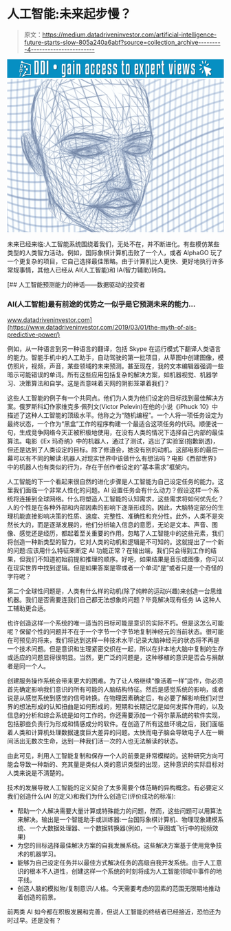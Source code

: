 # 人工智能:未来起步慢？

> 原文：<https://medium.datadriveninvestor.com/artificial-intelligence-future-starts-slow-805a240a6abf?source=collection_archive---------4----------------------->

[![](img/76fadae29cfcc3404545b54e060bf049.png)](http://www.track.datadriveninvestor.com/1B9E)![](img/ab7a09c317173afa88b1ac1c6a0bf395.png)

未来已经来临:人工智能系统围绕着我们，无处不在，并不断进化。有些模仿某些类型的人类智力活动。例如，国际象棋计算机击败了一个人，或者 AlphaGO 玩了一个更复杂的项目，它自己选择最佳策略。由于计算机比人更快、更好地执行许多常规事情，其他人已经从 AI(人工智能)和 IA(智力辅助)转向。

[](https://www.datadriveninvestor.com/2019/03/01/the-myth-of-ais-predictive-power/) [## 人工智能预测能力的神话——数据驱动的投资者

### AI(人工智能)最有前途的优势之一似乎是它预测未来的能力…

www.datadriveninvestor.com](https://www.datadriveninvestor.com/2019/03/01/the-myth-of-ais-predictive-power/) 

例如，从一种语言到另一种语言的翻译，包括 Skype 在运行模式下翻译人类语言的能力。智能手机中的人工助手，自动驾驶的第一批项目，从草图中创建图像，模仿照片，视频，声音，某些领域的未来预测。甚至现在，我的文本编辑器强调一些暗示可能错误的单词。所有这些应用包括复杂的解决方案，如机器视觉、机器学习、决策算法和自学。这是否意味着天网的阴影笼罩着我们？

这些人工智能的例子有一个共同点。他们为人类为他们设定的目标找到最佳解决方案。俄罗斯科幻作家维克多·佩列文(Victor Pelevin)在他的小说《iPhuck 10》中描述了这种人工智能的顶级水平。他称之为“随机编程”。一个人将一项任务设定为最终状态，一个作为“黑盒”工作的程序构建一个最适合这项任务的代码。顺便说一句，生成竞争网络今天正被积极地使用，在没有人类的情况下选择自己内部的最佳算法。电影《Ex 玛奇纳》中的机器人，通过了测试，逃出了实验室(抱歉剧透)，但还是达到了人类设定的目标。除了修道会，她没有别的动机。这部电影的最后一幕可以有不同的解读:机器人对现实世界中该做什么有想法吗？电影《西部世界》中的机器人也有类似的行为，存在于创作者设定的“基本需求”框架内。

人工智能的下一个看起来很自然的进化步骤是人工智能为自己设定任务的能力。这里我们面临一个非常人性化的问题。AI 设置任务会有什么动力？假设这样一个系统将连接到全球网络。什么将塑造人工智能的认知需求，这些需求将如何优先化？人的个性是在各种外部和内部因素的影响下逐渐形成的。因此，大脑特定部分的生理机能直接影响决策的性质、速度、完整性、准确性和充分性。此外，人类不是突然长大的，而是逐渐发展的，他们分析输入信息的意愿，无论是文本、声音、图像、感觉还是经历，都起着至关重要的作用。忽略了人工智能中的这些元素，我们将创造一种新类型的智力，它对人类的动机和逻辑是不可知的。这就提出了一个新的问题:应该用什么特征来断定 AI 功能正常？在输出端，我们只会得到工作的结果，但我们不知道初始前提和推理的顺序。好吧，如果结果是音乐或图像，你可以在现实世界中找到逻辑。但是如果答案是零或者一个单词“是”或者只是一个奇怪的字符呢？

第二个全球性问题是，人类有什么样的动机(除了纯粹的运动兴趣)来创造一台思维机器。我们是否需要连我们自己都无法想象的问题？毕竟解决现有任务 IA 这种人工辅助更合适。

也许创造这样一个系统的唯一适当的目标可能是意识的实际不朽。但是这怎么可能呢？保留个性的问题并不在于一个字节一个字节地复制神经元的当前状态。很可能在可预见的将来，我们将达到这样一种技术水平:记录大脑神经元的状态将不再是一个技术问题。但是意识和生理紧密交织在一起，所以在非本地大脑中复制的生存或适应的问题显得很明显。当然，更广泛的问题是，这种移植的意识是否会与捐献者是同一个人。

创建服务操作系统会带来更大的困难。为了让人格继续“像活着一样”运作，你必须首先确定影响我们意识的所有可能的人脑结构特征。然后是感觉系统的影响，或者说是从感觉系统到感觉的信号转换。在物理因素确定后，有必要了解影响我们对世界的想法形成的认知扭曲是如何形成的，短期和长期记忆是如何发挥作用的，以及信息的分析和综合系统是如何工作的。你还需要添加一个荷尔蒙系统的软件实现，包括那些负责行为形成和情感成分的软件。在创造了所有这些环境之后，我们面临着人类和计算机处理数据速度巨大差异的问题。太快而电子脑会导致电子人在一瞬间活出无数次生命，达到一种我们活一次的人也无法解读的状态。

由此可见，利用人工智能复制和保存一个人的前景是非常模糊的。这种研究方向可能会导致一种新的、充其量是类似人类的意识类型的出现，这种意识的实际目标对人类来说是不清楚的。

技术的发展导致人工智能的定义契合了太多需要个体范畴的异构概念。有必要定义我们创造什么(AI 的定义)和我们为什么创造它(评价成功的标准):

*   帮助一个人解决需要大量计算或特殊能力的问题，然而，这些问题可以用算法来解决。输出是一个智能助手或训练器:一台国际象棋计算机、物理现象建模系统、一个大数据处理器、一个数据转换器(例如，一个草图或飞行中的视频效果)
*   为您的目标选择最佳解决方案的自我发展系统。这些解决方案基于使用竞争技术的机器学习。
*   能够为自己设定任务并以最佳方式解决任务的高级自我开发系统。由于人工意识的根本不人道性，创建这样一个系统的时刻将成为人工智能领域中事件的地平线。
*   创造人脑的模拟物/复制意识/人格。今天需要考虑的因素的范围无限期地推动着创造的前景。

前两类 AI 如今都在积极发展和完善，但说人工智能的终结者已经接近，恐怕还为时过早。还是没有？
